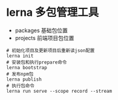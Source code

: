 # lerna 多包管理工具

- packages 基础包位置
- projects 前端项目包位置

```
# 初始化项目及更新项目后重新读json配置
lerna init 
# 安装包和执行prepare命令
lerna bootstrap 
# 发布npm包
lerna publish 
# 执行包命令
lerna run serve --scope record --stream
```